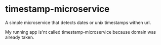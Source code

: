 # timestamp-microservice

A simple microservice that detects dates or unix timestamps withen url.

My running app is'nt called timestamp-microservice because domain was already taken.
